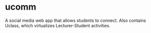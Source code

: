 # ucomm
A social media web app that allows students to connect. Also contains Uclass, which virtualizes Lecturer-Student activities.
